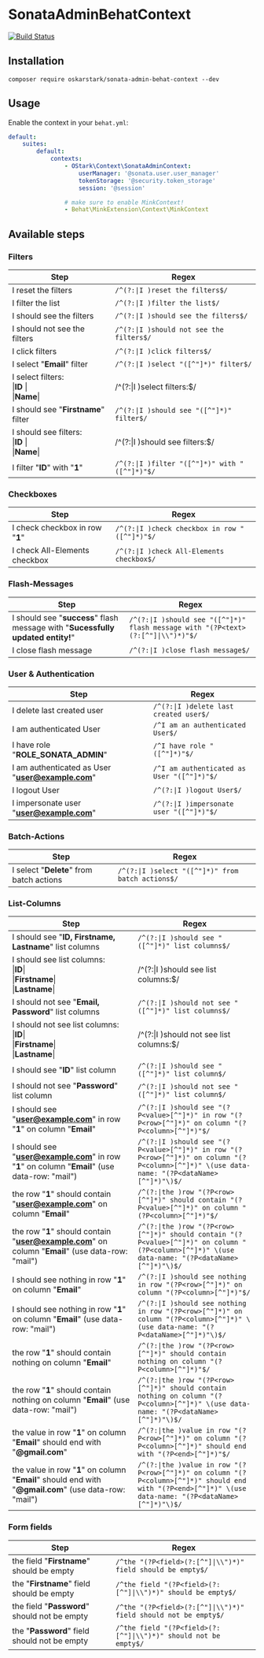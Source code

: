 # SonataAdminBehatContext

[![Build Status](https://travis-ci.org/OskarStark/SonataAdminBehatContext.svg?branch=master)](https://travis-ci.org/OskarStark/SonataAdminBehatContext)

## Installation

```console
composer require oskarstark/sonata-admin-behat-context --dev
```

## Usage
Enable the context in your `behat.yml`:

```yaml
default:
    suites:
        default:
            contexts:
                - OStark\Context\SonataAdminContext:
                    userManager: '@sonata.user.user_manager'
                    tokenStorage: '@security.token_storage'
                    session: '@session'

                # make sure to enable MinkContext!
                - Behat\MinkExtension\Context\MinkContext
```

## Available steps

### Filters

| Step | Regex |
| --- | --- |
| I reset the filters | `/^(?:\|I )reset the filters$/` |
| I filter the list | `/^(?:\|I )filter the list$/` |
| I should see the filters | `/^(?:\|I )should see the filters$/` |
| I should not see the filters | `/^(?:\|I )should not see the filters$/` |
| I click filters | `/^(?:\|I )click filters$/` |
| I select "**Email**" filter | `/^(?:\|I )select "([^"]*)" filter$/` |
| I select filters:<br>\|**ID**   \|<br>\|**Name**\| | /^(?:\|I )select filters:$/ |
| I should see "**Firstname**" filter | `/^(?:\|I )should see "([^"]*)" filter$/` |
| I should see filters:<br>\|**ID**   \|<br>\|**Name**\| | /^(?:\|I )should see filters:$/ |
| I filter "**ID**" with "**1**" | `/^(?:\|I )filter "([^"]*)" with "([^"]*)"$/` |

### Checkboxes

| Step | Regex |
| --- | --- |
| I check checkbox in row "**1**" | `/^(?:\|I )check checkbox in row "([^"]*)"$/` |
| I check All-Elements checkbox | `/^(?:\|I )check All-Elements checkbox$/` |

### Flash-Messages

| Step | Regex |
| --- | --- |
| I should see "**success**" flash message with "**Sucessfully updated entity!**" | `/^(?:\|I )should see "([^"]*)" flash message with "(?P<text>(?:[^"]\|\\")*)"$/` |
| I close flash message | `/^(?:\|I )close flash message$/` |

### User & Authentication

| Step | Regex |
| --- | --- |
| I delete last created user | `/^(?:\|I )delete last created user$/` |
| I am authenticated User | `/^I am an authenticated User$/` |
| I have role "**ROLE_SONATA_ADMIN**" | `/^I have role "([^"]*)"$/` |
| I am authenticated as User "**user@example.com**" | `/^I am authenticated as User "([^"]*)"$/` |
| I logout User | `/^(?:\|I )logout User$/` |
| I impersonate user "**user@example.com**" | `/^(?:\|I )impersonate user "([^"]*)"$/` |

### Batch-Actions

| Step | Regex |
| --- | --- |
| I select "**Delete**" from batch actions | `/^(?:\|I )select "([^"]*)" from batch actions$/` |

### List-Columns

| Step | Regex |
| --- | --- |
| I should see "**ID, Firstname, Lastname**" list columns | `/^(?:\|I )should see "([^"]*)" list columns$/` |
| I should see list columns:<br>\|**ID**\|<br>\|**Firstname**\|<br>\|**Lastname**\| | /^(?:\|I )should see list columns:$/ |
| I should not see "**Email, Password**" list columns | `/^(?:\|I )should not see "([^"]*)" list columns$/` |
| I should not see list columns:<br>\|**ID**\|<br>\|**Firstname**\|<br>\|**Lastname**\| | /^(?:\|I )should not see list columns:$/ |
| I should see "**ID**" list column |`/^(?:\|I )should see "([^"]*)" list column$/`|
| I should not see "**Password**" list column |`/^(?:\|I )should not see "([^"]*)" list column$/`|
| I should see "**user@example.com**" in row "**1**" on column "**Email**"| `/^(?:\|I )should see "(?P<value>[^"]*)" in row "(?P<row>[^"]*)" on column "(?P<column>[^"]*)"$/` |
| I should see "**user@example.com**" in row "**1**" on column "**Email**" (use data-row: "mail")| `/^(?:\|I )should see "(?P<value>[^"]*)" in row "(?P<row>[^"]*)" on column "(?P<column>[^"]*)" \(use data-name: "(?P<dataName>[^"]*)"\)$/` |
| the row "**1**" should contain "**user@example.com**" on column "**Email**"| `/^(?:\|the )row "(?P<row>[^"]*)" should contain "(?P<value>[^"]*)" on column "(?P<column>[^"]*)"$/` |
| the row "**1**" should contain "**user@example.com**" on column "**Email**" (use data-row: "mail")| `/^(?:\|the )row "(?P<row>[^"]*)" should contain "(?P<value>[^"]*)" on column "(?P<column>[^"]*)" \(use data-name: "(?P<dataName>[^"]*)"\)$/` |
| I should see nothing in row "**1**" on column "**Email**"| `/^(?:\|I )should see nothing in row "(?P<row>[^"]*)" on column "(?P<column>[^"]*)"$/` |
| I should see nothing in row "**1**" on column "**Email**" (use data-row: "mail")| `/^(?:\|I )should see nothing in row "(?P<row>[^"]*)" on column "(?P<column>[^"]*)" \(use data-name: "(?P<dataName>[^"]*)"\)$/` |
| the row "**1**" should contain nothing on column "**Email**"| `/^(?:\|the )row "(?P<row>[^"]*)" should contain nothing on column "(?P<column>[^"]*)"$/` |
| the row "**1**" should contain nothing on column "**Email**" (use data-row: "mail")| `/^(?:\|the )row "(?P<row>[^"]*)" should contain nothing on column "(?P<column>[^"]*)" \(use data-name: "(?P<dataName>[^"]*)"\)$/` |
| the value in row "**1**" on column "**Email**" should end with "**@gmail.com**"| `/^(?:\|the )value in row "(?P<row>[^"]*)" on column "(?P<column>[^"]*)" should end with "(?P<end>[^"]*)"$/` |
| the value in row "**1**" on column "**Email**" should end with "**@gmail.com**" (use data-row: "mail")| `/^(?:\|the )value in row "(?P<row>[^"]*)" on column "(?P<column>[^"]*)" should end with "(?P<end>[^"]*)" \(use data-name: "(?P<dataName>[^"]*)"\)$/` |

### Form fields

| Step | Regex |
| --- | --- |
| the field "**Firstname**" should be empty | `/^the "(?P<field>(?:[^"]\|\\")*)" field should be empty$/` |
| the "**Firstname**" field should be empty | `/^the field "(?P<field>(?:[^"]\|\\")*)" should be empty$/` |
| the field "**Password**" should not be empty | `/^the "(?P<field>(?:[^"]\|\\")*)" field should not be empty$/` |
| the "**Password**" field should not be empty | `/^the field "(?P<field>(?:[^"]\|\\")*)" should not be empty$/` |

